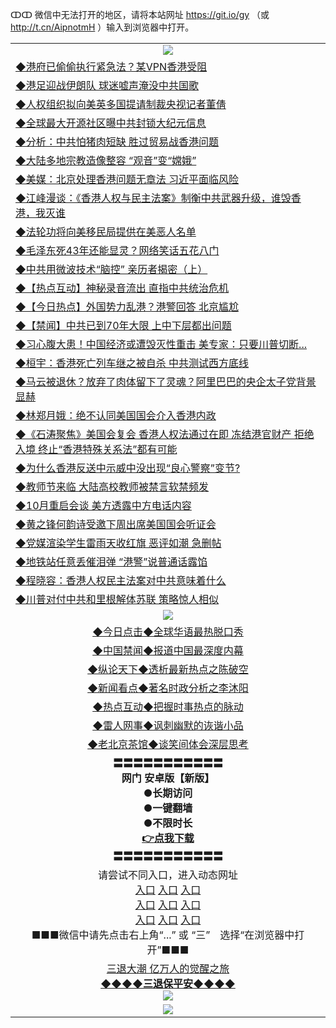 ↀↀ 微信中无法打开的地区，请将本站网址 https://git.io/gy （或 http://t.cn/AipnotmH ）输入到浏览器中打开。 

<table>
   <tr>
    <td align=center><img src="https://github.com/gyhhx/image-upload/blob/master/20190822-2.jpg" /></td>
  </tr>
   <tr>
<td align=left>
<a href="https://g9v8t8z4.stackpathcdn.com/oo.aspx?name=c1072645&key=tvurxxlgoqbampcg&from=gy">◆港府已偷偷执行紧急法？某VPN香港受阻</a><br/></td>
  </tr>
  <tr>
<td align=left>
<a href="https://g9v8t8z4.stackpathcdn.com/oo.aspx?name=http://cn.epochtimes.com/gb/19/9/10/n11512671.htm&key=tvurxxlgoqbampcg&from=gy">◆港足迎战伊朗队 球迷嘘声淹没中共国歌</a><br/></td>
 </tr>
  <tr>
<td align=left>
<a href="https://g9v8t8z4.stackpathcdn.com/oo.aspx?name=c1072684&key=tvurxxlgoqbampcg&from=gy">◆人权组织拟向美英多国提请制裁央视记者董倩</a><br/></td>
 </tr>
   <tr>
<td align=left>
<a href="https://g9v8t8z4.stackpathcdn.com/oo.aspx?name=c1072485&key=tvurxxlgoqbampcg&from=gy">◆全球最大开源社区曝中共封锁大纪元信息</a><br/></td>
   </tr> 
  <tr>
<td align=left>
<a href="https://g9v8t8z4.stackpathcdn.com/oo.aspx?name=c1072622&key=tvurxxlgoqbampcg&from=gy">◆分析：中共怕猪肉短缺 胜过贸易战香港问题</a><br/></td>
  </tr> 
 <tr>
<td align=left>
<a href="https://g9v8t8z4.stackpathcdn.com/oo.aspx?name=c1072716&key=tvurxxlgoqbampcg&from=gy">◆大陆多地宗教造像整容 “观音”变“嫦娥”</a><br/>
</td>
   </tr>
 <tr>
<td align=left>
<a href="https://g9v8t8z4.stackpathcdn.com/oo.aspx?name=c1072454&key=tvurxxlgoqbampcg&from=gy">◆美媒：北京处理香港问题无章法 习近平面临风险</a><br/></td>
  </tr>
  <tr>
<td align=left>
<a href="https://g9v8t8z4.stackpathcdn.com/oo.aspx?name=http://www.soundofhope.org/gb/2019/09/09/n3169482.html&key=tvurxxlgoqbampcg&from=gy">◆江峰漫谈：《香港人权与民主法案》制衡中共武器升级，谁毁香港，我灭谁</a><br/></td>
 </tr>
   <tr>
<td align=left>
<a href="https://g9v8t8z4.stackpathcdn.com/oo.aspx?name=c816702_6_1&key=tvurxxlgoqbampcg&from=gy">◆法轮功将向美移民局提供在美恶人名单</a><br/></td>
   </tr>
 <tr>
<td align=left>
<a href="https://g9v8t8z4.stackpathcdn.com/oo.aspx?name=c816833_3_362&key=tvurxxlgoqbampcg&from=gy">◆毛泽东死43年还能显灵？网络笑话五花八门</a><br/></td>
  </tr>
  <tr>
<td align=left>
<a href="https://g9v8t8z4.stackpathcdn.com/oo.aspx?name=c1072540&key=tvurxxlgoqbampcg&from=gy">◆中共用微波技术“脑控” 亲历者揭密（上）</a><br/></td>
 </tr>
  <tr>
<td align=left>
<a href="https://g9v8t8z4.stackpathcdn.com/oo.aspx?name=c1072662&key=tvurxxlgoqbampcg&from=gy">◆【热点互动】神秘录音流出 直指中共统治危机</a><br/></td>
 </tr>
   <tr>
<td align=left>
<a href="https://g9v8t8z4.stackpathcdn.com/oo.aspx?name=c1072672&key=tvurxxlgoqbampcg&from=gy">◆【今日热点】外国势力乱港？港警回答 北京尴尬</a><br/></td>
   </tr> 
  <tr>
<td align=left>
<a href="https://g9v8t8z4.stackpathcdn.com/oo.aspx?name=c1072714&key=tvurxxlgoqbampcg&from=gy">◆【禁闻】中共已到70年大限 上中下层都出问题</a><br/></td>
  </tr> 
 <tr>
<td align=left>
<a href="https://g9v8t8z4.stackpathcdn.com/oo.aspx?name=c1072668&key=tvurxxlgoqbampcg&from=gy">◆习心腹大患！中国经济或遭毁灭性重击 美专家：只要川普切断...</a><br/>
</td>
   </tr>
 <tr>
<td align=left>
<a href="https://g9v8t8z4.stackpathcdn.com/oo.aspx?name=c1072715&key=tvurxxlgoqbampcg&from=gy">◆桓宇：香港死亡列车继之被自杀 中共测试西方底线</a><br/>
</td>
   </tr>
 <tr>
<td align=left>
<a href="https://g9v8t8z4.stackpathcdn.com/oo.aspx?name=c1072649&key=tvurxxlgoqbampcg&from=gy">◆马云被退休？放弃了肉体留下了灵魂？阿里巴巴的央企太子党背景显赫</a><br/></td>
  </tr>
  <tr>
<td align=left>
<a href="https://g9v8t8z4.stackpathcdn.com/oo.aspx?name=c1072702&key=tvurxxlgoqbampcg&from=gy">◆林郑月娥：绝不认同美国国会介入香港内政</a><br/></td>
 </tr>
   <tr>
<td align=left>
<a href="https://g9v8t8z4.stackpathcdn.com/oo.aspx?name=c1072658&key=tvurxxlgoqbampcg&from=gy">◆《石涛聚焦》美国会复会 香港人权法通过在即 冻结港官财产 拒绝入境 终止“香港特殊关系法”都有可能</a><br/>
</td>
   </tr>
 <tr>
<td align=left>
<a href="https://g9v8t8z4.stackpathcdn.com/oo.aspx?name=c1072641&key=tvurxxlgoqbampcg&from=gy">◆为什么香港反送中示威中没出现“良心警察”变节?</a><br/>
</td>
</tr> 
<tr>
<td align=left>
<a href="https://g9v8t8z4.stackpathcdn.com/oo.aspx?name=c1072679&key=tvurxxlgoqbampcg&from=gy">◆教师节来临 大陆高校教师被禁言软禁频发</a><br/>
</td>       
</tr> 
   <tr>
<td align=left>
<a href="https://g9v8t8z4.stackpathcdn.com/oo.aspx?name=c1072285&key=tvurxxlgoqbampcg&from=gy">◆10月重启会谈 美方透露中方电话内容</a><br/></td>
  </tr>
  <tr>
<td align=left>
<a href="https://g9v8t8z4.stackpathcdn.com/oo.aspx?name=c1072204&key=tvurxxlgoqbampcg&from=gy">◆黄之锋何韵诗受邀下周出席美国国会听证会</a><br/></td>
 </tr>
  <tr>
<td align=left>
<a href="https://g9v8t8z4.stackpathcdn.com/oo.aspx?name=c1072317&key=tvurxxlgoqbampcg&from=gy">◆党媒渲染学生雷雨天收红旗 恶评如潮 急删帖</a><br/></td>
 </tr>
   <tr>
<td align=left>
<a href="https://g9v8t8z4.stackpathcdn.com/oo.aspx?name=c1072187&key=tvurxxlgoqbampcg&from=gy">◆地铁站任意丢催泪弹 “港警”说普通话露馅</a><br/></td>
   </tr> 
  <tr>
<td align=left>
<a href="https://g9v8t8z4.stackpathcdn.com/oo.aspx?name=c1072203&key=tvurxxlgoqbampcg&from=gy">◆程晓容：香港人权民主法案对中共意味着什么</a><br/></td>
  </tr> 
 <tr>
<td align=left>
<a href="https://g9v8t8z4.stackpathcdn.com/oo.aspx?name=c1072350&key=tvurxxlgoqbampcg&from=gy">◆川普对付中共和里根解体苏联 策略惊人相似</a><br/>
</td>
   </tr>
   <tr>
    <td align=center><img src="https://github.com/gyhhx/image-upload/blob/master/ogate-c.JPG" /></td>
  </tr>
   <tr>
   <td align=center> 
<a href="https://tru28th.xwood.fun/oo.aspx?name=c816850&key=nqynnipsxfbxcbni&from=gy&tag=9877">◆今日点击◆全球华语最热脱口秀</a><br/>
    </td>
  </tr>
  <tr>
  <td align=center>
<a href="https://tru28th.xwood.fun/oo.aspx?name=c816860&key=nqynnipsxfbxcbni&from=gy&tag=99733110">◆中国禁闻◆报道中国最深度内幕</a><br/>
   </tr>
  <tr>
     <td align=center>
<a href="https://tru28th.xwood.fun/oo.aspx?name=c816855&key=nqynnipsxfbxcbni&from=gy&tag=997110">◆纵论天下◆透析最新热点之陈破空</a><br/>
   </tr>
   <tr>
      <td align=center>
<a href="https://tru28th.xwood.fun/oo.aspx?name=c838308&key=nqynnipsxfbxcbni&from=gy&tag=9973110">◆新闻看点◆著名时政分析之李沐阳</a><br/>
   </tr>
   <tr>
     <td align=center>
<a href="https://tru28th.xwood.fun/oo.aspx?name=c816852&key=nqynnipsxfbxcbni&from=gy&tag=9733110">◆热点互动◆把握时事热点的脉动</a><br/>
   </tr>
   <tr>
      <td align=center>
<a href="https://tru28th.xwood.fun/oo.aspx?name=c816694&key=nqynnipsxfbxcbni&from=gy&tag=93310">◆雷人网事◆讽刺幽默的诙谐小品</a><br/>
   </tr>
   <tr>
    <td align=center>
<a href="https://tru28th.xwood.fun/oo.aspx?name=c816650&key=nqynnipsxfbxcbni&from=gy&tag=9973110">◆老北京茶馆◆谈笑间体会深层思考</a><br/>
   </tr>
  <tr>
    <td align=center>
 <b>〓〓〓〓〓〓〓〓〓〓〓<br/>网门 安卓版【新版】<br/> ●长期访问<br/> ●一键翻墙<br/>  ●不限时长<br/> 
 <a href="https://share.weiyun.com/5f7q4FC">👉<b>点我下载</a><br/>〓〓〓〓〓〓〓〓〓〓〓<br/>
    </td>
    </tr>
   <tr>
    <td align=center>请尝试不同入口，进入动态网址<br/>
      <a href="https://s3.us-east-2.amazonaws.com/ogateo/show.htm">入口</a>
      <a href="https://s3.ca-central-1.amazonaws.com/ogatec/show.htm">入口</a>
      <a href="https://s3.ap-southeast-2.amazonaws.com/ogatey/show.htm">入口</a><br/>
      <a href="https://s3.ap-northeast-2.amazonaws.com/ogates/show.htm">入口</a>
      <a href="https://s3.eu-central-1.amazonaws.com/ogatef/show.htm">入口</a>
      <a href="https://s3.ap-south-1.amazonaws.com/ogatem/show.htm">入口</a><br/>
      <a href="https://s3-us-west-1.amazonaws.com/ogaten/show.htm">入口</a>
      <a href="https://s3.eu-west-2.amazonaws.com/ogatel/show.htm">入口</a>
      <a href="https://s3.ap-northeast-1.amazonaws.com/ogatet/show.htm">入口</a><br/>
      ■■■微信中请先点击右上角“...” 或 “三”　选择“在浏览器中打开”■■■<b><br/>
    </td>
  </tr>
  <tr>  
  <td align=center>
  <a href="http://ctbtfdoocixoa.global.ssl.fastly.net/oo.aspx?name=c894205&key=ofejcfaxcltk&from=gy1&tag=9973110">三退大潮 亿万人的觉醒之旅</a><br/>
      <a href="http://ctbtfdoocixoa.global.ssl.fastly.net/oo.aspx?name=ogQuit.aspx&key=ofejcfaxcltk&from=gy1"><b>◆◆◆◆三退保平安◆◆◆◆<br/></a>
      <img src="https://github.com/gyhhx/image-upload/blob/master/3t.jpg" /><br/>
      </td>
  </tr>
   <tr>
    <td align=center><img src="https://raw.githubusercontent.com/oGate2/Up/master/oGate_640.jpg"/></td>
  </tr>
</table>


